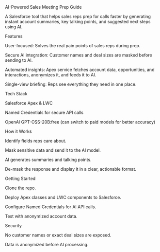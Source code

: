 AI-Powered Sales Meeting Prep Guide

A Salesforce tool that helps sales reps prep for calls faster by generating instant account summaries, key talking points, and suggested next steps using AI.

Features

User-focused: Solves the real pain points of sales reps during prep.

Secure AI integration: Customer names and deal sizes are masked before sending to AI.

Automated insights: Apex service fetches account data, opportunities, and interactions, anonymizes it, and feeds it to AI.

Single-view briefing: Reps see everything they need in one place.

Tech Stack

Salesforce Apex & LWC

Named Credentials for secure API calls

OpenAI GPT-OSS-20B:free (can switch to paid models for better accuracy)

How it Works

Identify fields reps care about.

Mask sensitive data and send it to the AI model.

AI generates summaries and talking points.

De-mask the response and display it in a clear, actionable format.

Getting Started

Clone the repo.

Deploy Apex classes and LWC components to Salesforce.

Configure Named Credentials for AI API calls.

Test with anonymized account data.

Security

No customer names or exact deal sizes are exposed.

Data is anonymized before AI processing.
